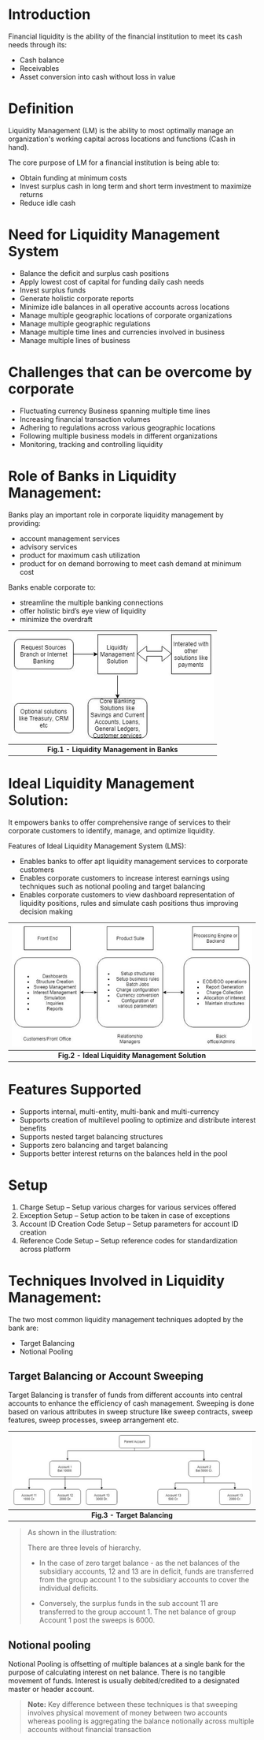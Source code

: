 
# Introduction

Financial liquidity is the ability of the financial institution to meet its cash needs through its:  

- Cash balance
- Receivables
- Asset conversion into cash without loss in value

# Definition

Liquidity Management (LM) is the ability to most optimally manage an organization's working capital across locations and functions (Cash in hand).  

The core purpose of LM for a financial institution is being able to:  

- Obtain funding at minimum costs
- Invest surplus cash in long term and short term investment to maximize returns
- Reduce idle cash

# Need for Liquidity Management System

- Balance the deficit and surplus cash positions
- Apply lowest cost of capital for funding daily cash needs
- Invest surplus funds
- Generate holistic corporate reports
- Minimize idle balances in all operative accounts across locations
- Manage multiple geographic locations of corporate organizations
- Manage multiple geographic regulations
- Manage multiple time lines and currencies involved in business
- Manage multiple lines of business

# Challenges that can be overcome by corporate

- Fluctuating currency Business spanning multiple time lines
- Increasing financial transaction volumes
- Adhering to regulations across various geographic locations
- Following multiple business models in different organizations
- Monitoring, tracking and controlling liquidity

# Role of Banks in Liquidity Management:

Banks play an important role in corporate liquidity management by providing:  

- account management services
- advisory services
- product for maximum cash utilization
- product for on demand borrowing to meet cash demand at minimum cost  

Banks enable corporate to:  

- streamline the multiple banking connections
- offer holistic bird’s eye view of liquidity
- minimize the overdraft

| ![lms](https://github.com/anandnr47/techwriter4790/blob/quick_starts/lms1.JPG "") |
|:--:|
| <b>Fig.1 - Liquidity Management in Banks</b>|

# Ideal Liquidity Management Solution:

It empowers banks to offer comprehensive range of services to their corporate customers to identify, manage, and optimize liquidity.  

Features of Ideal Liquidity Management System (LMS):  

- Enables banks to offer apt liquidity management services to corporate customers
- Enables corporate customers to increase interest earnings using techniques such as notional pooling and target balancing
- Enables corporate customers to view dashboard representation of liquidity positions, rules and simulate cash positions thus improving decision making

| ![lms2](https://github.com/anandnr47/techwriter4790/blob/quick_starts/lms2.JPG "Ideal Liquidity Management Solution") |
|:--:|
| <b>Fig.2 - Ideal Liquidity Management Solution</b>|

# Features Supported

- Supports internal, multi-entity, multi-bank and multi-currency
- Supports creation of multilevel pooling to optimize and distribute interest benefits
- Supports nested target balancing structures
- Supports zero balancing and target balancing
- Supports better interest returns on the balances held in the pool

# Setup

1. Charge Setup – Setup various charges for various services offered
1. Exception Setup – Setup action to be taken in case of exceptions
1. Account ID Creation Code Setup – Setup parameters for account ID creation
1. Reference Code Setup – Setup reference codes for standardization across platform

# Techniques Involved in Liquidity Management:

The two most common liquidity management techniques adopted by the bank are:  

- Target Balancing
- Notional Pooling

## Target Balancing or Account Sweeping
Target Balancing is transfer of funds from different accounts into central accounts to enhance the efficiency of cash management. Sweeping is done based on various attributes in sweep structure like sweep contracts, sweep features, sweep processes, sweep arrangement etc.

| ![lms3](https://github.com/anandnr47/techwriter4790/blob/quick_starts/lms3.JPG "Target Balancing") |
|:--:|
| <b>Fig.3 - Target Balancing</b>|

> As shown in the illustration:  
> 
> There are three levels of hierarchy.  
> 
> - In the case of zero target balance - as the net balances of the subsidiary accounts, 12 and 13 are in deficit, funds are transferred from the group account 1 to the subsidiary accounts to cover the individual deficits.  
> 
> - Conversely, the surplus funds in the sub account 11 are transferred to the group account 1. The net balance of group Account 1 post the sweeps is 6000.  
> 

## Notional pooling
Notional Pooling is offsetting of multiple balances at a single bank for the purpose of calculating interest on net balance. There is no tangible movement of funds. Interest is usually debited/credited to a designated master or header account.

>**Note:** Key difference between these techniques is that sweeping involves physical movement of money between two accounts whereas pooling is aggregating the balance notionally across multiple accounts without financial transaction

